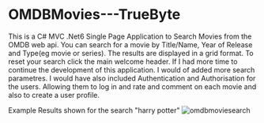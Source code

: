 # OMDBMovies---TrueByte

This is a C# MVC .Net6 Single Page Application to Search Movies from the OMDB web api. You can search for a movie by Title/Name, Year of Release and Type(eg movie or series). The results are displayed in a grid format. To reset your search click the main welcome header.
If I had more time to continue the development of this application. I would of added more search parametres. I would have also included Authentication and Authorisation for the users. Allowing them to log in and rate and comment on each movie and also to create a user profile.

Example Results shown for the search "harry potter"
![omdbmoviesearch](https://github.com/MrMikeS/OMDBMovies---TrueByte/assets/95590399/1458721f-7cb8-4cd0-a2f1-193417a5221c)
